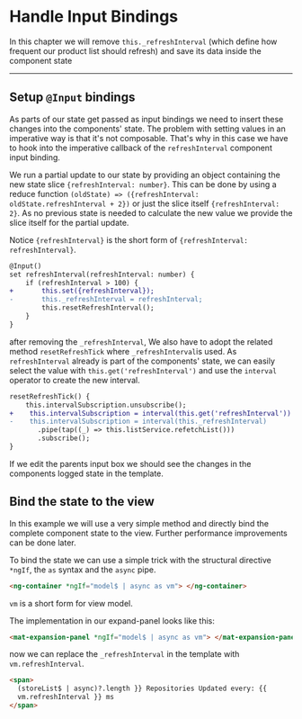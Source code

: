# Handle Input Bindings

In this chapter we will remove `this._refreshInterval` (which define how frequent our product list should refresh) and save its data inside the component state

---

## Setup `@Input` bindings

As parts of our state get passed as input bindings we need to insert these changes into the components' state.
The problem with setting values in an imperative way is that it's not composable.
That's why in this case we have to hook into the imperative callback of the `refreshInterval` component input binding.

We run a partial update to our state by providing an object containing the new state slice `{refreshInterval: number}`.
This can be done by using a reduce function `(oldState) => ({refreshInterval: oldState.refreshInterval + 2})` or just the slice itself `{refreshInterval: 2}`.
As no previous state is needed to calculate the new value we provide the slice itself for the partial update.

Notice `{refreshInterval}` is the short form of `{refreshInterval: refreshInterval}`.

```diff
@Input()
set refreshInterval(refreshInterval: number) {
    if (refreshInterval > 100) {
+       this.set({refreshInterval});
-       this._refreshInterval = refreshInterval;
        this.resetRefreshInterval();
    }
}
```

after removing the `_refreshInterval`, We also have to adopt the related method `resetRefreshTick` where `_refreshInterval`is used.
As `refreshInterval` already is part of the components' state,
we can easily select the value with `this.get('refreshInterval')` and use the `interval` operator to create the new interval.

```diff
resetRefreshTick() {
    this.intervalSubscription.unsubscribe();
+    this.intervalSubscription = interval(this.get('refreshInterval'))
-    this.intervalSubscription = interval(this._refreshInterval)
       .pipe(tap((_) => this.listService.refetchList()))
       .subscribe();
}
```

If we edit the parents input box we should see the changes in the components logged state in the template.

## Bind the state to the view

In this example we will use a very simple method and directly bind the complete component state to the view.
Further performance improvements can be done later.

To bind the state we can use a simple trick with the structural directive `*ngIf`, the `as` syntax and the `async` pipe.

```html
<ng-container *ngIf="model$ | async as vm"> </ng-container>
```

`vm` is a short form for view model.

The implementation in our expand-panel looks like this:

```html
<mat-expansion-panel *ngIf="model$ | async as vm"> </mat-expansion-panel>
```

now we can replace the `_refreshInterval` in the template with `vm.refreshInterval`.

```html
<span>
  (storeList$ | async)?.length }} Repositories Updated every: {{
  vm.refreshInterval }} ms
</span>
```
